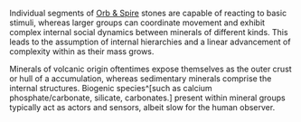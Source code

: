 ---
---

Individual segments of [Orb & Spire](..\..\Beings\Creatures\Orb%20&%20Spire.md) stones are capable of reacting to basic stimuli, whereas larger groups can coordinate movement and exhibit complex internal social dynamics between minerals of different kinds. 
This leads to the assumption of internal hierarchies and a linear advancement of complexity within as their mass grows.

Minerals of volcanic origin oftentimes expose themselves as the outer crust or hull of a accumulation, whereas sedimentary minerals comprise the internal structures.
Biogenic species^\[such as calcium phosphate/carbonate, silicate, carbonates.\] present within mineral groups typically act as actors and sensors, albeit slow for the human observer.
